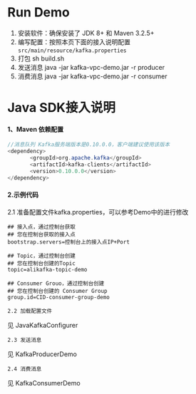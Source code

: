 # Run Demo

1. 安装软件：确保安装了 JDK 8+ 和 Maven 3.2.5+
2. 编写配置：按照本页下面的接入说明配置`src/main/resource/kafka.properties`
3. 打包 sh build.sh
4. 发送消息 java -jar kafka-vpc-demo.jar -r producer
5. 消费消息 java -jar kafka-vpc-demo.jar -r consumer


# Java SDK接入说明

#### 1、Maven 依赖配置

```java
//消息队列 Kafka服务端版本是0.10.0.0，客户端建议使用该版本
<dependency>
       <groupId>org.apache.kafka</groupId>
       <artifactId>kafka-clients</artifactId>
       <version>0.10.0.0</version>
</dependency>
```

#### 2.示例代码

2.1 准备配置文件kafka.properties，可以参考Demo中的进行修改

```
## 接入点，通过控制台获取
## 您在控制台获取的接入点
bootstrap.servers=控制台上的接入点IP+Port

## Topic，通过控制台创建
## 您在控制台创建的Topic
topic=alikafka-topic-demo

## Consumer Grouo，通过控制台创建
## 您在控制台创建的 Consumer Group
group.id=CID-consumer-group-demo

2.2 加载配置文件
```
见 JavaKafkaConfigurer
```
2.3 发送消息
```
见 KafkaProducerDemo
```
2.4 消费消息
```
见 KafkaConsumerDemo
```

